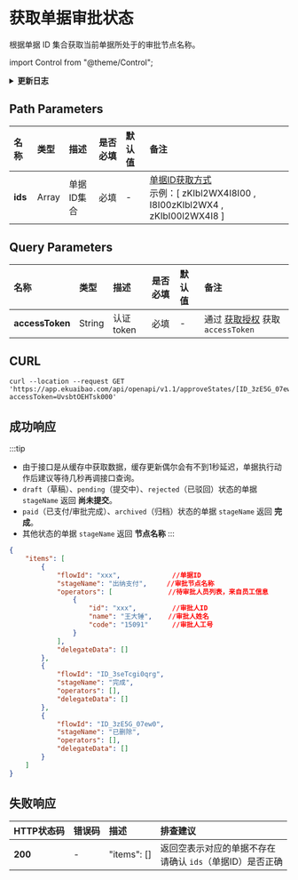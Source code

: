 # 获取单据审批状态
根据单据 ID 集合获取当前单据所处于的审批节点名称。

import Control from "@theme/Control";

<Control
method="GET"
url="/api/openapi/v1.1/approveStates/[`ids`]"
/>

<details>
  <summary><b>更新日志</b></summary>
  <div>

  [**1.7.2**](/docs/open-api/notice/update-log#172) -> 🐞 修复了 **会签** 节点响应数据中返回全部审批人列表的问题，实际应只返回待审批人列表。<br/>
  [**1.2.0**](/docs/open-api/notice/update-log#120) -> 🚀 接口升级 `v1.1` 版本，新增了能获取到已删除的单据，并且显示 “**已删除**” 状态。<br/>

  </div>
</details>

## Path Parameters

| 名称 | 类型 | 描述 | 是否必填 | 默认值 | 备注 |
| :--- | :--- | :--- | :--- |:--- | :--- |
| **ids** | Array | 单据ID集合 | 必填 | - | [单据ID获取方式](/docs/open-api/flows/question-answer#问题一)<br/>示例：[ zKIbl2WX4I8I00 , I8I00zKIbl2WX4 , zKIbI00l2WX4I8 ] |

## Query Parameters

| 名称 | 类型 | 描述 | 是否必填 | 默认值 | 备注 |
| :--- | :--- | :--- | :--- |:--- | :--- |
| **accessToken** | String | 认证token | 必填 | - | 通过 [获取授权](/docs/open-api/getting-started/auth) 获取 `accessToken` |

## CURL
```shell
curl --location --request GET 'https://app.ekuaibao.com/api/openapi/v1.1/approveStates/[ID_3zE5G_07ew0,ID_3zJ05rt0DY0]?accessToken=UvsbtOEHTsk000'
```

## 成功响应
:::tip
- 由于接口是从缓存中获取数据，缓存更新偶尔会有不到1秒延迟，单据执行动作后建议等待几秒再调接口查询。
- `draft`（草稿）、`pending`（提交中）、`rejected`（已驳回）状态的单据 `stageName` 返回 **尚未提交**。
- `paid`（已支付/审批完成）、`archived`（归档）状态的单据 `stageName` 返回 **完成**。
- 其他状态的单据 `stageName` 返回 **节点名称**
:::

```json
{
    "items": [
        {
            "flowId": "xxx",             //单据ID
            "stageName": "出纳支付",     //审批节点名称
            "operators": [              //待审批人员列表，来自员工信息
                {     
                    "id": "xxx",         //审批人ID
                    "name": "王大锤",    //审批人姓名
                    "code": "15091"      //审批人工号
                }
            ],
            "delegateData": []
        },
        {
            "flowId": "ID_3seTcgi0qrg",
            "stageName": "完成",
            "operators": [],
            "delegateData": []
        },
        {
            "flowId": "ID_3zE5G_07ew0",
            "stageName": "已删除",
            "operators": [],
            "delegateData": []
        }
    ]
}
```

## 失败响应

| HTTP状态码 | 错误码 | 描述 | 排查建议 |
| :--- | :--- | :--- | :--- |
| **200** | - |  "items": [] | 返回空表示对应的单据不存在<br/>请确认 `ids`（单据ID）是否正确 |
